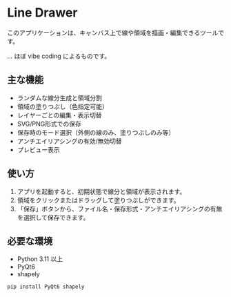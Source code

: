# Line Drawer

このアプリケーションは、キャンバス上で線や領域を描画・編集できるツールです。

... ほぼ vibe coding によるものです。

## 主な機能

- ランダムな線分生成と領域分割
- 領域の塗りつぶし（色指定可能）
- レイヤーごとの編集・表示切替
- SVG/PNG形式での保存
- 保存時のモード選択（外側の線のみ、塗りつぶしのみ等）
- アンチエイリアシングの有効/無効切替
- プレビュー表示

## 使い方

1. アプリを起動すると、初期状態で線分と領域が表示されます。
2. 領域をクリックまたはドラッグして塗りつぶしができます。
3. 「保存」ボタンから、ファイル名・保存形式・アンチエイリアシングの有無を選択して保存できます。

## 必要な環境

- Python 3.11 以上
- PyQt6
- shapely

```bash
pip install PyQt6 shapely
```
